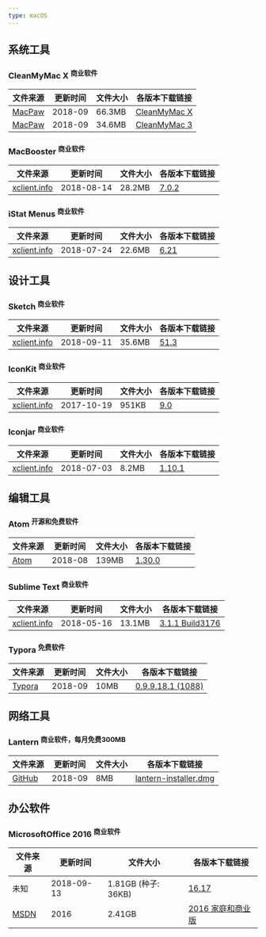 ```yaml
---
type: macOS
---
```



## <i class="fa fa-cogs"></i>系统工具

### CleanMyMac X <sup data-p="red">商业软件</sup>

| 文件来源 | 更新时间 | 文件大小 | 各版本下载链接 |
| ------ | ------- | -------- | -------- |
| <div class="safe">[MacPaw](https://macpaw.com/cleanmymac)</div> | 2018-09 | 66.3MB | [CleanMyMac X](https://dl.devmate.com/com.macpaw.CleanMyMac4/CleanMyMacX.dmg) |
| <div class="safe">[MacPaw](https://macpaw.com/cleanmymac-3)</div> | 2018-09 | 34.6MB | [CleanMyMac 3](https://dl.devmate.com/com.macpaw.zh.CleanMyMac3/CleanMyMacChinese.dmg) |


### MacBooster <sup data-p="red">商业软件</sup>

| 文件来源 | 更新时间 | 文件大小 | 各版本下载链接 |
| ------ | ------- | -------- | -------- |
| <div class="unknown">[xclient.info](http://xclient.info/s/mac-booster.html)</div> | 2018-08-14 | 28.2MB | [7.0.2](https://img.vim-cn.com/2f/8b7d20e3624acb6fe6d8af5b2d0ebb97177eb9.zip) |



### iStat Menus <sup data-p="red">商业软件</sup>

| 文件来源                                  | 更新时间   | 文件大小 | 各版本下载链接                                               |
| ----------------------------------------- | ---------- | -------- | ------------------------------------------------------------ |
| <div class="unknown">[xclient.info](http://xclient.info/s/istat-menus-for-mac.html)</div> | 2018-07-24 | 22.6MB   | [6.21](https://img.vim-cn.com/39/ccff2532ab959f8cbb19141fd2f1aa0be83566.zip) |




## <i class="fa fa-paint-brush"></i>设计工具

### Sketch <sup data-p="red">商业软件</sup>

| 文件来源                                  | 更新时间   | 文件大小 | 各版本下载链接                                               |
| ----------------------------------------- | ---------- | -------- | ------------------------------------------------------------ |
| <div class="unknown">[xclient.info](http://xclient.info/s/sketch.html)</div> | 2018-09-11 | 35.6MB   | [51.3](https://img.vim-cn.com/9e/321d19945e496f6af79e430c2c6c0eff00ad02.zip) |

### IconKit <sup data-p="red">商业软件</sup>

| 文件来源                                  | 更新时间   | 文件大小 | 各版本下载链接                                               |
| ----------------------------------------- | ---------- | -------- | ------------------------------------------------------------ |
| <div class="unknown">[xclient.info](http://xclient.info/s/iconkit.html)</div> | 2017-10-19 | 951KB   | [9.0](https://img.vim-cn.com/24/a42106ba9e592869dc2293da2c04b11bf7657d.zip) |


### Iconjar <sup data-p="red">商业软件</sup>

| 文件来源                                  | 更新时间   | 文件大小 | 各版本下载链接                                               |
| ----------------------------------------- | ---------- | -------- | ------------------------------------------------------------ |
| <div class="unknown">[xclient.info](http://xclient.info/s/iconjar.html)</div> | 2018-07-03 | 8.2MB   | [1.10.1](https://img.vim-cn.com/1c/5a2f2a6440ddc7f419c8fe280e9d14294fadc6.zip) |



## <i class="fa fa-pencil-square-o"></i>编辑工具

### Atom <sup data-p="green">开源和免费软件</sup>

| 文件来源 | 更新时间 | 文件大小 | 各版本下载链接 |
| ------ | ------- | -------- | -------- |
| <div class="safe">[Atom](http://atom.io)</div> | 2018-08 | 139MB | [1.30.0](https://github.com/atom/atom/releases/download/v1.30.0/atom-mac.zip) |

### Sublime Text <sup data-p="red">商业软件</sup>

| 文件来源 | 更新时间 | 文件大小 | 各版本下载链接 |
| ------ | ------- | -------- | -------- |
| <div class="unknown">[xclient.info]()</div> | 2018-05-16 | 13.1MB | [3.1.1 Build3176](https://img.vim-cn.com/61/8f2a3a655c369e1101c55aad14e49914f61e8f.zip) |

### Typora <sup data-p="green">免费软件</sup>

| 文件来源 | 更新时间 | 文件大小 | 各版本下载链接 |
| ------ | ------- | -------- | -------- |
| <div class="safe">[Typora](https://typora.io/)</div> | 2018-09 | 10MB | [0.9.9.18.1 (1088)](https://typora.io/download/Typora.dmg) |


## <i class="fa fa-globe"></i>网络工具

### Lantern <sup data-p="red">商业软件，每月免费300MB</sup>

| 文件来源 | 更新时间 | 文件大小 | 各版本下载链接 |
| ------ | ------- | -------- | -------- |
| <div class="safe">[GitHub](https://github.com/getlantern/download/wiki)</div> | 2018-09 | 8MB | [lantern-installer.dmg](https://raw.githubusercontent.com/getlantern/lantern-binaries/master/lantern-installer.dmg) |




## <i class="fa fa-coffee"></i>办公软件

### MicrosoftOffice 2016 <sup data-p="red">商业软件</sup>

| 文件来源 | 更新时间 | 文件大小 | 各版本下载链接 |
| ------ | ------- | -------- | ------- |
| <div class="unsafe">未知<div> | 2018-09-13 | 1.81GB (种子: 36KB) | [16.17](https://img.vim-cn.com/d5/74aa64e22a4d9f5c1afb77ea6c407480d8befd.zip) |
| <div class="unknown">[MSDN][MSDN]</div> | 2016 | 2.41GB | [2016 家庭和商业版][msoffice2016mac] |



[MSDN]: http://msdn.itellyou.cn/

[msoffice2016mac]: ed2k://|file|mu_office_home_and_business_2016_for_mac_mac_dvd_7027756.iso|1214924800|D6FA02597D30709949C4FEA6AA0F9D6B|/
